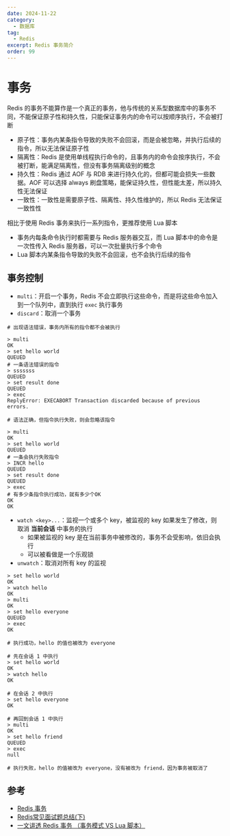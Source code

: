 ```yaml
---
date: 2024-11-22
category:
  - 数据库
tag:
  - Redis
excerpt: Redis 事务简介
order: 99
---
```

# 事务

Redis 的事务不能算作是一个真正的事务，他与传统的关系型数据库中的事务不同，不能保证原子性和持久性，只能保证事务内的命令可以按顺序执行，不会被打断

- 原子性：事务内某条指令导致的失败不会回滚，而是会被忽略，并执行后续的指令，所以无法保证原子性
- 隔离性：Redis 是使用单线程执行命令的，且事务内的命令会按序执行，不会被打断，能满足隔离性，但没有事务隔离级别的概念
- 持久性：Redis 通过 AOF 与 RDB 来进行持久化的，但都可能会损失一些数据。AOF 可以选择 always 刷盘策略，能保证持久性，但性能太差，所以持久性无法保证
- 一致性：一致性是需要原子性、隔离性、持久性维护的，所以 Redis 无法保证一致性性

相比于使用 Redis 事务来执行一系列指令，更推荐使用 Lua 脚本

- 事务内每条命令执行时都需要与 Redis 服务器交互，而 Lua 脚本中的命令是一次性传入 Redis 服务器，可以一次批量执行多个命令
- Lua 脚本内某条指令导致的失败不会回滚，也不会执行后续的指令

## 事务控制

- `multi`：开启一个事务，Redis 不会立即执行这些命令，而是将这些命令加入到一个队列中，直到执行 `exec` 执行事务
- `discard`：取消一个事务

```shell
# 出现语法错误，事务内所有的指令都不会被执行

> multi
OK
> set hello world
QUEUED
# 一条语法错误的指令
> sssssss
QUEUED
> set result done
QUEUED
> exec
ReplyError: EXECABORT Transaction discarded because of previous errors.
```

```shell
# 语法正确，但指令执行失败，则会忽略该指令

> multi
OK
> set hello world
QUEUED
# 一条会执行失败指令
> INCR hello
QUEUED
> set result done
QUEUED
> exec
# 有多少条指令执行成功，就有多少个OK
OK
OK
```

- `watch <key>...`：监视一个或多个 key，被监视的 key 如果发生了修改，则取消 **当前会话** 中事务的执行
  - 如果被监视的 key 是在当前事务中被修改的，事务不会受影响，依旧会执行
  - 可以被看做是一个乐观锁
- `unwatch`：取消对所有 key 的监视

```shell
> set hello world
OK
> watch hello
OK
> multi
OK
> set hello everyone
QUEUED
> exec
OK

# 执行成功，hello 的值也被改为 everyone
```

```shell
# 先在会话 1 中执行
> set hello world
OK
> watch hello
OK

# 在会话 2 中执行
> set hello everyone
OK

# 再回到会话 1 中执行
> multi
OK
> set hello friend
QUEUED
> exec
null

# 执行失败，hello 的值被改为 everyone，没有被改为 friend，因为事务被取消了
```

## 参考

- [Redis 事务](https://redis.com.cn/redis-transaction.html)
- [Redis常见面试题总结(下)](https://javaguide.cn/database/redis/redis-questions-02.html)
- [一文讲透 Redis 事务 （事务模式 VS Lua 脚本）](https://www.cnblogs.com/makemylife/p/17299566.html)

